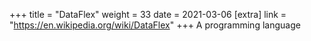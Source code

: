 +++
title = "DataFlex"
weight = 33
date = 2021-03-06
[extra]
link = "https://en.wikipedia.org/wiki/DataFlex"
+++
A programming language

